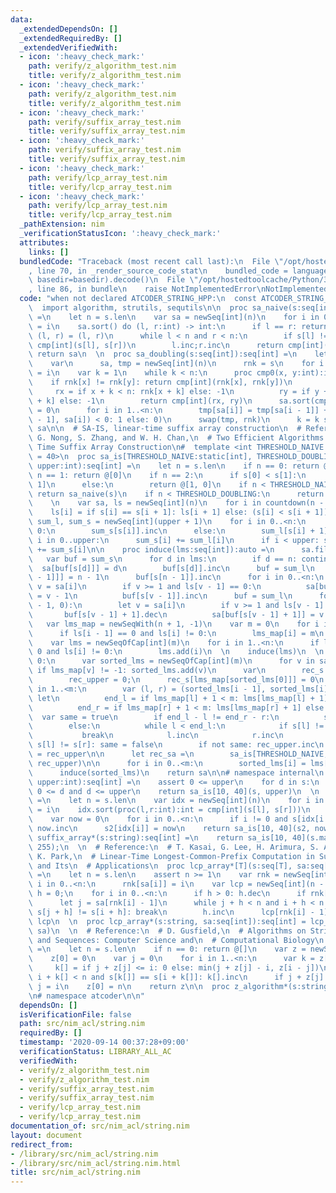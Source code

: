 ```yaml
---
data:
  _extendedDependsOn: []
  _extendedRequiredBy: []
  _extendedVerifiedWith:
  - icon: ':heavy_check_mark:'
    path: verify/z_algorithm_test.nim
    title: verify/z_algorithm_test.nim
  - icon: ':heavy_check_mark:'
    path: verify/z_algorithm_test.nim
    title: verify/z_algorithm_test.nim
  - icon: ':heavy_check_mark:'
    path: verify/suffix_array_test.nim
    title: verify/suffix_array_test.nim
  - icon: ':heavy_check_mark:'
    path: verify/suffix_array_test.nim
    title: verify/suffix_array_test.nim
  - icon: ':heavy_check_mark:'
    path: verify/lcp_array_test.nim
    title: verify/lcp_array_test.nim
  - icon: ':heavy_check_mark:'
    path: verify/lcp_array_test.nim
    title: verify/lcp_array_test.nim
  _pathExtension: nim
  _verificationStatusIcon: ':heavy_check_mark:'
  attributes:
    links: []
  bundledCode: "Traceback (most recent call last):\n  File \"/opt/hostedtoolcache/Python/3.8.5/x64/lib/python3.8/site-packages/onlinejudge_verify/documentation/build.py\"\
    , line 70, in _render_source_code_stat\n    bundled_code = language.bundle(stat.path,\
    \ basedir=basedir).decode()\n  File \"/opt/hostedtoolcache/Python/3.8.5/x64/lib/python3.8/site-packages/onlinejudge_verify/languages/nim.py\"\
    , line 86, in bundle\n    raise NotImplementedError\nNotImplementedError\n"
  code: "when not declared ATCODER_STRING_HPP:\n  const ATCODER_STRING_HPP* = 1\n\n\
    \  import algorithm, strutils, sequtils\n\n  proc sa_naive(s:seq[int]):seq[int]\
    \ =\n    let n = s.len\n    var sa = newSeq[int](n)\n    for i in 0..<n:sa[i]\
    \ = i\n    sa.sort() do (l, r:int) -> int:\n      if l == r: return 0\n      var\
    \ (l, r) = (l, r)\n      while l < n and r < n:\n        if s[l] != s[r]: return\
    \ cmp[int](s[l], s[r])\n        l.inc;r.inc\n      return cmp[int](n, l)\n   \
    \ return sa\n  \n  proc sa_doubling(s:seq[int]):seq[int] =\n    let n = s.len\n\
    \    var\n      sa, tmp = newSeq[int](n)\n      rnk = s\n    for i in 0..<n:sa[i]\
    \ = i\n    var k = 1\n    while k < n:\n      proc cmp0(x, y:int):int =\n    \
    \    if rnk[x] != rnk[y]: return cmp[int](rnk[x], rnk[y])\n        let\n     \
    \     rx = if x + k < n: rnk[x + k] else: -1\n          ry = if y + k < n: rnk[y\
    \ + k] else: -1\n        return cmp[int](rx, ry)\n      sa.sort(cmp0)\n      tmp[sa[0]]\
    \ = 0\n      for i in 1..<n:\n        tmp[sa[i]] = tmp[sa[i - 1]] + (if cmp0(sa[i\
    \ - 1], sa[i]) < 0: 1 else: 0)\n      swap(tmp, rnk)\n      k = k shl 1\n    return\
    \ sa\n\n  # SA-IS, linear-time suffix array construction\n  # Reference:\n  #\
    \ G. Nong, S. Zhang, and W. H. Chan,\n  # Two Efficient Algorithms for Linear\
    \ Time Suffix Array Construction\n#  template <int THRESHOLD_NAIVE = 10, int THRESHOLD_DOUBLING\
    \ = 40>\n  proc sa_is[THRESHOLD_NAIVE:static[int], THRESHOLD_DOUBLING:static[int]](s:seq[int],\
    \ upper:int):seq[int] =\n    let n = s.len\n    if n == 0: return @[]\n    if\
    \ n == 1: return @[0]\n    if n == 2:\n      if s[0] < s[1]:\n        return @[0,\
    \ 1]\n      else:\n        return @[1, 0]\n    if n < THRESHOLD_NAIVE:\n     \
    \ return sa_naive(s)\n    if n < THRESHOLD_DOUBLING:\n      return sa_doubling(s)\n\
    \    \n    var sa, ls = newSeq[int](n)\n    for i in countdown(n - 2, 0):\n  \
    \    ls[i] = if s[i] == s[i + 1]: ls[i + 1] else: (s[i] < s[i + 1]).int\n    var\
    \ sum_l, sum_s = newSeq[int](upper + 1)\n    for i in 0..<n:\n      if ls[i] ==\
    \ 0:\n        sum_s[s[i]].inc\n      else:\n        sum_l[s[i] + 1].inc\n    for\
    \ i in 0..upper:\n      sum_s[i] += sum_l[i]\n      if i < upper: sum_l[i + 1]\
    \ += sum_s[i]\n\n    proc induce(lms:seq[int]):auto =\n      sa.fill(-1)\n   \
    \   var buf = sum_s\n      for d in lms:\n        if d == n: continue\n      \
    \  sa[buf[s[d]]] = d\n        buf[s[d]].inc\n      buf = sum_l\n      sa[buf[s[n\
    \ - 1]]] = n - 1\n      buf[s[n - 1]].inc\n      for i in 0..<n:\n        let\
    \ v = sa[i]\n        if v >= 1 and ls[v - 1] == 0:\n          sa[buf[s[v - 1]]]\
    \ = v - 1\n          buf[s[v - 1]].inc\n      buf = sum_l\n      for i in countdown(n\
    \ - 1, 0):\n        let v = sa[i]\n        if v >= 1 and ls[v - 1] != 0:\n   \
    \       buf[s[v - 1] + 1].dec\n          sa[buf[s[v - 1] + 1]] = v - 1\n  \n \
    \   var lms_map = newSeqWith(n + 1, -1)\n    var m = 0\n    for i in 1..<n:\n\
    \      if ls[i - 1] == 0 and ls[i] != 0:\n        lms_map[i] = m\n        m.inc\n\
    \    var lms = newSeqOfCap[int](m)\n    for i in 1..<n:\n      if ls[i - 1] ==\
    \ 0 and ls[i] != 0:\n        lms.add(i)\n  \n    induce(lms)\n  \n    if m !=\
    \ 0:\n      var sorted_lms = newSeqOfCap[int](m)\n      for v in sa:\n       \
    \ if lms_map[v] != -1: sorted_lms.add(v)\n      var\n        rec_s = newSeq[int](m)\n\
    \        rec_upper = 0;\n      rec_s[lms_map[sorted_lms[0]]] = 0\n      for i\
    \ in 1..<m:\n        var (l, r) = (sorted_lms[i - 1], sorted_lms[i])\n       \
    \ let\n          end_l = if lms_map[l] + 1 < m: lms[lms_map[l] + 1] else: n\n\
    \          end_r = if lms_map[r] + 1 < m: lms[lms_map[r] + 1] else: n\n      \
    \  var same = true\n        if end_l - l != end_r - r:\n          same = false\n\
    \        else:\n          while l < end_l:\n            if s[l] != s[r]:\n   \
    \           break\n            l.inc\n            r.inc\n          if l == n or\
    \ s[l] != s[r]: same = false\n        if not same: rec_upper.inc\n        rec_s[lms_map[sorted_lms[i]]]\
    \ = rec_upper\n\n      let rec_sa =\n        sa_is[THRESHOLD_NAIVE, THRESHOLD_DOUBLING](rec_s,\
    \ rec_upper)\n\n      for i in 0..<m:\n        sorted_lms[i] = lms[rec_sa[i]]\n\
    \      induce(sorted_lms)\n    return sa\n\n# namespace internal\n  \n  proc suffix_array*(s:seq[int],\
    \ upper:int):seq[int] =\n    assert 0 <= upper\n    for d in s:\n      assert\
    \ 0 <= d and d <= upper\n    return sa_is[10, 40](s, upper)\n  \n  proc suffix_array*[T](s:seq[T]):seq[int]\
    \ =\n    let n = s.len\n    var idx = newSeq[int](n)\n    for i in 0..<n: idx[i]\
    \ = i\n    idx.sort(proc(l,r:int):int = cmp[int](s[l], s[r]))\n    var s2 = newSeq[int](n)\n\
    \    var now = 0\n    for i in 0..<n:\n      if i != 0 and s[idx[i - 1]] != s[idx[i]]:\
    \ now.inc\n      s2[idx[i]] = now\n    return sa_is[10, 40](s2, now)\n  \n  proc\
    \ suffix_array*(s:string):seq[int] =\n    return sa_is[10, 40](s.mapIt(it.int),\
    \ 255);\n  \n  # Reference:\n  # T. Kasai, G. Lee, H. Arimura, S. Arikawa, and\
    \ K. Park,\n  # Linear-Time Longest-Common-Prefix Computation in Suffix Arrays\
    \ and Its\n  # Applications\n  proc lcp_array*[T](s:seq[T], sa:seq[int]):seq[int]\
    \ =\n    let n = s.len\n    assert n >= 1\n    var rnk = newSeq[int](n)\n    for\
    \ i in 0..<n:\n      rnk[sa[i]] = i\n    var lcp = newSeq[int](n - 1)\n    var\
    \ h = 0;\n    for i in 0..<n:\n      if h > 0: h.dec\n      if rnk[i] == 0: continue\n\
    \      let j = sa[rnk[i] - 1]\n      while j + h < n and i + h < n:\n        if\
    \ s[j + h] != s[i + h]: break\n        h.inc\n      lcp[rnk[i] - 1] = h\n    return\
    \ lcp\n  \n  proc lcp_array*(s:string, sa:seq[int]):seq[int] = lcp_array(s.mapIt(it.int),\
    \ sa)\n  \n  # Reference:\n  # D. Gusfield,\n  # Algorithms on Strings, Trees,\
    \ and Sequences: Computer Science and\n  # Computational Biology\n  proc z_algorithm*[T](s:seq[T]):seq[T]\
    \ =\n    let n = s.len\n    if n == 0: return @[]\n    var z = newSeq[int](n)\n\
    \    z[0] = 0\n    var j = 0\n    for i in 1..<n:\n      var k = z[i].addr\n \
    \     k[] = if j + z[j] <= i: 0 else: min(j + z[j] - i, z[i - j])\n      while\
    \ i + k[] < n and s[k[]] == s[i + k[]]: k[].inc\n      if j + z[j] < i + z[i]:\
    \ j = i\n    z[0] = n\n    return z\n\n  proc z_algorithm*(s:string):auto = z_algorithm(s.mapIt(it.int))\n\
    \n# namespace atcoder\n\n"
  dependsOn: []
  isVerificationFile: false
  path: src/nim_acl/string.nim
  requiredBy: []
  timestamp: '2020-09-14 00:37:28+09:00'
  verificationStatus: LIBRARY_ALL_AC
  verifiedWith:
  - verify/z_algorithm_test.nim
  - verify/z_algorithm_test.nim
  - verify/suffix_array_test.nim
  - verify/suffix_array_test.nim
  - verify/lcp_array_test.nim
  - verify/lcp_array_test.nim
documentation_of: src/nim_acl/string.nim
layout: document
redirect_from:
- /library/src/nim_acl/string.nim
- /library/src/nim_acl/string.nim.html
title: src/nim_acl/string.nim
---
```

